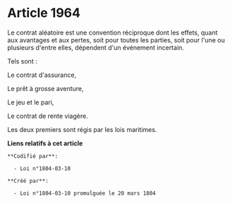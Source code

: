 # Article 1964

Le contrat aléatoire est une convention réciproque dont les effets, quant aux avantages et aux pertes, soit pour toutes les
parties, soit pour l'une ou plusieurs d'entre elles, dépendent d'un événement incertain.

Tels sont :

Le contrat d'assurance,

Le prêt à grosse aventure,

Le jeu et le pari,

Le contrat de rente viagère.

Les deux premiers sont régis par les lois maritimes.

**Liens relatifs à cet article**

	**Codifié par**:

	  - Loi n°1804-03-10

	**Créé par**:

	  - Loi n°1804-03-10 promulguée le 20 mars 1804
